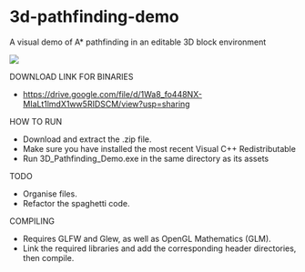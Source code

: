 # 3d-pathfinding-demo
A visual demo of A* pathfinding in an editable 3D block environment

![](https://cdn.discordapp.com/attachments/349310629552586755/781581063779516438/unknown.png)

DOWNLOAD LINK FOR BINARIES
- https://drive.google.com/file/d/1Wa8_fo448NX-MIaLt1lmdX1ww5RIDSCM/view?usp=sharing

HOW TO RUN
- Download and extract the .zip file.
- Make sure you have installed the most recent Visual C++ Redistributable
- Run 3D_Pathfinding_Demo.exe in the same directory as its assets

TODO
- Organise files.
- Refactor the spaghetti code.

COMPILING
- Requires GLFW and Glew, as well as OpenGL Mathematics (GLM).
- Link the required libraries and add the corresponding header directories, then compile.
